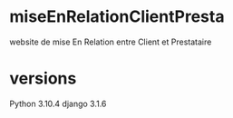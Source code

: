 # miseEnRelationClientPresta
website de mise En Relation entre Client et Prestataire

# versions
Python 3.10.4
django 3.1.6